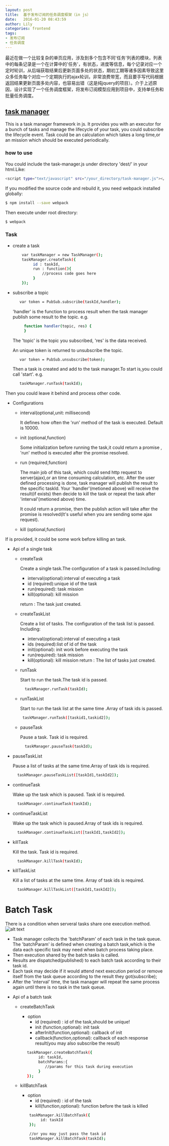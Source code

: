 ```yaml
---
layout: post
title:  基于发布订阅的任务调度框架（in js）
date:   2016-01-20 08:43:59
author: Lily
categories: frontend
tags:
- 发布订阅
- 任务调度
---
```

最近在做一个比较复杂的单页应用，涉及到多个包含不同'任务'列表的模块，列表中的每条记录是一个在计算中的'任务'，有状态，进度等信息，每个记录对应一个定时轮训，从后端获取结果后更新页面多处的状态，期初工期等诸多因素导致这里众多任务每个对应一个定期执行的ajax轮训，非常浪费带宽，而且要手写代码根据返回结果更新页面多处内容，也容易出错（这是纯jquery的项目）。介于上述原因，设计实现了一个任务调度框架，将发布订阅模型应用到项目中，支持单任务和批量任务调度。
## [task manager](https://github.com/DoTalkLily/TaskManager)
This is a task manager framework in js. It provides you with an executor for a bunch of tasks and manage the lifecycle of your task, you could subscribe the lifecycle event.
Task could be an calculation which takes a long time,or an mission which should be executed periodically.

### how to use
You could include the task-manager.js under directory 'dest/' in your html.Like:
 ```sh
 <script type="text/javascript" src="/your_directory/task-manager.js"></script>
```
If you modified the source code and rebuild it, you need webpack installed globally:

```sh
$ npm install --save webpack
```
Then execute under root directory:
```sh
$ webpack
```

### Task

* create a task
   ```sh
       var taskManager = new TaskManager();
       taskManager.createTask({
            id : taskId,
            run : function(){
                //process code goes here
            }
       });
   ```
* subscribe a topic
   ```sh
      var token = PubSub.subscribe(taskId,handler);
   ```
   'handler' is the function to process result when the task manager publish some result to the topic.  e.g.
   ```sh
        function handler(topic, res) {
        }
   ```
   The 'topic' is the topic you subscribed, 'res' is the data received.

   An unique token is returned to unsubscribe the topic.
   ```sh
      var token = PubSub.unsubscribe(token);
   ```

   Then a task is created and add to the task manager.To start is,you could call 'start'. e.g.
   ```sh
      taskManager.runTask(taskId);
   ```
Then you could leave it behind and process other code.

* Configurations
  + interval(optional,unit: millisecond)

    It defines how often the 'run' method of the task is executed. Default is 10000.

  + init (optional,function)

     Some initialization before running the task,it could return a promise , 'run' method is executed after the promise resolved.

  + run (required,function)

    The main job of this task, which could send http request to server(ajax),or an time consuming calculation, etc. After the user defined processing is done, task manager will publish the result to the specific taskId. Your 'handler'(metioned above) will receive the result(if exists) then decide to kill the task or repeat the task after 'interval'(metioned above) time.

    It could return a promise, then the publish action will take after the promise is resolved(It's useful when you are sending some ajax request).

  + kill (optional,function)

If is provided, it could be some work before killing an task.

* Api of a single task
  + createTask

    Create a single task.The configuration of a task is passed.Including:
      * interval(optional):interval of executing a task
      * id (required):unique id of the task
      * run(required): task mission
      * kill(optional): kill mission

    return : The task just created.

  + createTaskList

    Create a list of tasks. The configuration of the task list is passed. Including:
      * interval(optional):interval of executing a task
      * ids (required):list of id of the task
      * init(optional): init work before executing the task
      * run(required): task mission
      * kill(optional): kill mission
    return : The list of tasks just created.
  + runTask

    Start to run the task.The task id is passed.
    ```sh
      taskManager.runTask(taskId);
    ```
  +  runTaskList

     Start to run the task list at the same time .Array of  task ids is passed.
     ```sh
      taskManager.runTask([taskid1,taskid2]);
     ```
  + pauseTask

     Pause a task. Task id is required.
     ```sh
       taskManager.pauseTask(taskId);
     ```

 + pauseTaskList

    Pause a list of tasks at the same time.Array of task ids is required.
    ```sh
      taskManager.pauseTaskList([taskId1,taskId2]);
    ```

  + continueTask

     Wake up the task which is paused. Task id is required.
     ```sh
       taskManager.continueTask(taskId);
     ```

  + continueTaskList

    Wake up the task which is paused.Array of task ids is required.
    ```sh
      taskManager.continueTaskList([taskId1,taskId2]);
    ```
  + killTask

     Kill the task. Task id is required.
     ```sh
       taskManager.killTask(taskId);
     ```

  + killTaskList

    Kill a list of tasks at the same time. Array of task ids is required.
    ```sh
      taskManager.killTaskList([taskId1,taskId2]);
    ```

# Batch Task
  There is a condition when serveral tasks share one execution method.
  ![alt text](https://raw.githubusercontent.com/DoTalkLily/TaskManager/master/doc/batch_task.png)

  + Task manager collects the 'batchParam' of each task in the task queue. The 'batchParam' is defined when creating a batch task,which is the data each specific task may need when batch process taking place.
  + Then execution shared by the batch tasks is called.
  + Results are dispatched(published) to each batch task according to their task id.
  + Each task may decide if it would attend next execution period or remove itself from the task queue according to the result they got(subscribe);
  + After the 'interval' time, the task manager will repeat the same process again until there is no task in the task queue.


* Api of a batch task
  + createBatchTask
     * option
         * id (required) : id of the task,should be unique!
         * init (function,optional):  init task
         * afterInit(function,optional): callback of init
         * callback(function,optional): callback of each response result(you may also subscribe the result)

     ```sh
        taskManager.createBatchTask({
             id: taskId,
             batchParams:{
                //params for this task during execution
             }
        });
     ```
  + killBatchTask
     * option
         * id (required) : id of the task
         * kill(function,optional): function before the task is killed

     ```sh
         taskManager.killBatchTask({
              id: taskId
         });

         //or you may just pass the task id
         taskManager.killBatchTask(taskId);
     ```
